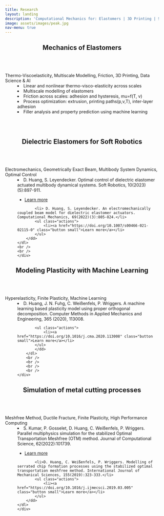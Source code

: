 ```yaml
---
title: Research
layout: landing
description: 'Computational Mechanics for: Elastomers | 3D Printing | Soft Robotics | Metal Cutting'
image: assets/images/peak.jpg
nav-menu: true
---
```


<!-- Main -->
<div id="main" class="alt">

<!-- One -->
<section id="one">
	<div class="inner">
		<header class="major">
			<h2>Mechanics of Elastomers</h2>
		</header>
		<span class="image left"><img src="{% link assets/images/rubber.jpg %}" alt="" /></span>
		<dl> 
			<dt>Thermo-Viscoelasticity, Multiscale Modelling, Friction, 3D Printing, Data Science & AI</dt>
			<dd>
				<li> Linear and nonlinear thermo-visco-elasticity across scales</li>
				<li> Multiscale modelling of elastomers</li>
				<li> Friction across scales: adhesion and hysteresis, mu=f(T, v)</li>
				<li> Process optimization: extrusion, printing paths(p,v,T), inter-layer adhesion</li>
				<li> Filler analysis and property prediction using machine learning</li>
			</dd>
		</dl>
		<br />
		<br />
	</div>
</section>



<!-- Topic 2 -->
<section id="two">
	<div class="inner">
		<header class="major">
			<h2>Dielectric Elastomers for Soft Robotics</h2>
		</header>
		<span class="image left"><img src="{% link assets/images/dea.jpg %}" alt="" /></span> 
	<dl> 
		<dt>Electromechanics, Geometrically Exact Beam, Multibody System Dynamics, Optimal Control</dt>
		<dd>
			<li> D. Huang, S. Leyendecker. Optimal control of dielectric elastomer actuated multibody dynamical systems. Soft Robotics, 10(2023)(5):897-911.</li>
			<ul class="actions">
				<li><a href="https://doi.org/10.1089/soro.2022.0162" class="button small">Learn more</a></li>
			</ul>

			<li> D. Huang, S. Leyendecker. An electromechanically coupled beam model for dielectric elastomer actuators. Computational Mechanics, 69(2022)(3):805-824.</li> 
			<ul class="actions">
				<li><a href="https://doi.org/10.1007/s00466-021-02115-0" class="button small">Learn more</a></li>
			</ul>
		</dd>
	</dl>
	<br />
	<br />
	</div>
</section>

<!-- Topic 3 -->
<section id="three">
	<div class="inner">
	<header class="major">
		<h2>Modeling Plasticity with Machine Learning</h2>
	</header>
		<span class="image left"><img src="{% link assets/images/ml_plasticity.png %}" alt="" /></span> 
		<dl> 
			<dt>Hyperelasticity, Finite Plasticity, Machine Learning</dt>
			<dd>
			<li> D. Huang, J. N. Fuhg, C. Weißenfels, P. Wriggers. A machine learning based plasticity model using proper orthogonal decomposition. Computer Methods in Applied Mechanics and Engineering, 365 (2020), 113008.</li> 

			<ul class="actions">
				<li><a href="https://doi.org/10.1016/j.cma.2020.113008" class="button small">Learn more</a></li>
			</ul>
			</dd>
		</dl>
		<br />
		<br />
		<br />
		<br />
	</div>
</section>

<!-- Topic 4 -->
<section id="four">
	<div class="inner">
	<header class="major">
			<h2>Simulation of metal cutting processes</h2>
		</header>
	<span class="image left"><img src="{% link assets/images/cut170.jpg %}" alt="" /></span> 
	<dl> 
		<dt>Meshfree Method, Ductile Fracture, Finite Plasticity, High Performance Computing</dt>
		<dd>
			<li>S. Kumar, P. Gosselet, D. Huang, C. Weißenfels, P. Wriggers. Parallel multiphysics simulation for the stabilized Optimal Transportation Meshfree (OTM) method. Journal of Computational Science, 62(2022):101739.</li>
			<ul class="actions">
				<li><a href="https://doi.org/10.1016/j.jocs.2022.101739" class="button small">Learn more</a></li>
			</ul>

			<li>D. Huang, C. Weißenfels, P. Wriggers. Modelling of serrated chip formation processes using the stabilized optimal transportation meshfree method. International Journal of Mechanical Sciences, 155(2019):323-333.</li>
			<ul class="actions">
				<li><a href="https://doi.org/10.1016/j.ijmecsci.2019.03.005" class="button small">Learn more</a></li>
			</ul>
		</dd>
	</dl>
	</div>
</section>

